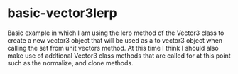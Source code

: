 # basic-vector3lerp

Basic example in which I am using the lerp method of the Vector3 class to create a new vector3 object that will be used as a to vector3 object when calling the set from unit vectors method. At this time I think I should also make use of addtional Vector3 class methods that are called for at this point such as the normalize, and clone methods.